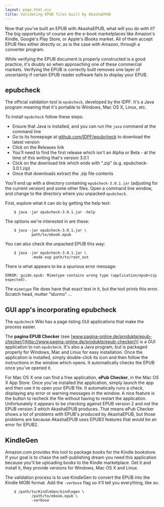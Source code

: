 ```yaml
---
layout: page.html.ejs
title: Validating EPUB files built by AkashaEPUB 
---
```


Now that you've built an EPUB with AkashaEPUB, what will you do with it?  The big opportunity of course are the e-book marketplaces like Amazon's Kindle, Google's Play Store, or Apple's iBooks market.  All of them accept EPUB files either directly or, as is the case with Amazon, through a converter program.  

While verifying the EPUB document is properly constructed is a good practice, it's doubly so when approaching one of these commercial markets.  Verifying the EPUB is correctly built removes one layer of uncertainty if certain EPUB reader software fails to display your EPUB.  

## epubcheck

The official validation tool is `epubcheck`, developed by the IDPF.  It's a Java program meaning that it's portable to Windows, Mac OS X, Linux, etc.

To install `epubcheck` follow these steps:

* Ensure that Java is installed, and you can run the `java` command at the command line
* Go to its homepage at [github.com/IDPF/epubcheck](https://github.com/IDPF/epubcheck) to download the latest version
* Click on the Releases link 
* You'll need to find the first release which isn't an Alpha or Beta - at the time of this writing that's version 3.0.1
* Click on the download link which ends with ".zip" (e.g. epubcheck-3.0.1.zip)
* Once that downloads extract the .zip file contents

You'll end up with a directory containing `epubcheck-3.0.1.jar` (adjusting for the current version) and some other files.  Open a command line window, and change to the directory where you unpacked `epubcheck`.

First, explore what it can do by getting the help text: 

```
    $ java -jar epubcheck-3.0.1.jar -help
```

The options we're interested in are these:

```
    $ java -jar epubcheck-3.0.1.jar \
            path/to/ebook.epub
```

You can also check the unpacked EPUB this way:

```
    $ java -jar epubcheck-3.0.1.jar \
            -mode exp path/to/root_out
```

There is what appears to be a spurious error message:

```
ERROR: guide.epub: Mimetype contains wrong type (application/epub+zip expected).
```

The `mimetype` file does have that exact text in it, but the tool prints this error.  Scratch head, mutter "idunno" ...

## GUI app's incorporating epubcheck

The `epubcheck` Wiki has a page listing GUI applications that make the process easier.

The **pagina EPUB Checker** (see [www.pagina-online.de/produkte/epub-checker/](http://www.pagina-online.de/produkte/epub-checker/)) is a GUI application to run `epubcheck`.  It's also a Java program, but is packaged properly for Windows, Mac and Linux for easy installation.  Once the application is installed, simply double-click its icon and then follow the instructions in the window which opens.  It automatically checks the EPUB once you've opened it.

For Mac OS X one can find a free application, **ePub Checker**, in the Mac OS X App Store.  Once you've installed the application, simply launch the app and then use it to open your EPUB file.  It automatically runs a check, displaying any error or warning messages in the window.  A nice feature is the button to recheck the file without having to restart the application.  Unfortunately it appears to be checking against EPUB version 2 and not the EPUB version 3 which AkashaEPUB produces.  That means ePub Checker shows a lot of problems with EPUB's produced by AkashaEPUB, but those problems are because AkashaEPUB uses EPUB3 features that would be an error for EPUB2.

## KindleGen

Amazon.com provides this tool to package books for the Kindle bookstore.  If your goal is to chase the self-publishing dream you need this application because you'll be uploading books to the Kindle marketplace.  Get it and install it, they provide versions for Windows, Mac OS X and Linux.

The validation process is to use KindleGen to convert the EPUB into the Kindle MOBI format.  Add the `-verbose` flag so it'll tell you everything, like so:

```
    $ /path/to/KindleGen/kindlegen \
            /path/to/ebook.epub \
            -verbose
```


